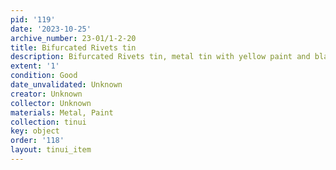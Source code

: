 ```yaml
---
pid: '119'
date: '2023-10-25'
archive_number: 23-01/1-2-20
title: Bifurcated Rivets tin
description: Bifurcated Rivets tin, metal tin with yellow paint and black text.
extent: '1'
condition: Good
date_unvalidated: Unknown
creator: Unknown
collector: Unknown
materials: Metal, Paint
collection: tinui
key: object
order: '118'
layout: tinui_item
---
```

